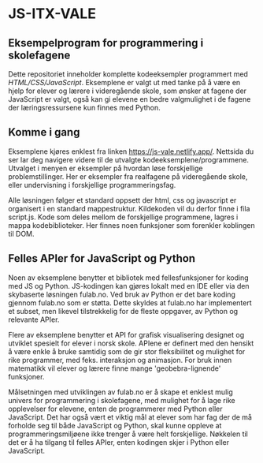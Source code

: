 # JS-ITX-VALE
 
## Eksempelprogram for programmering i skolefagene

Dette repositoriet inneholder komplette kodeeksempler programmert med *HTML/CSS/JavaScript*. Eksemplene er valgt ut med tanke på å være en hjelp for elever og lærere i videregående skole, som ønsker at fagene der JavaScript er valgt, også kan gi elevene en bedre valgmulighet i de fagene der læringsressursene kun finnes med Python.

## Komme i gang
Eksemplene kjøres enklest fra linken https://js-vale.netlify.app/. Nettsida du ser lar deg navigere videre til de utvalgte kodeeksemplene/programmene. Utvalget i menyen er eksempler på hvordan løse forskjellige problemstillinger. Her er eksempler fra  realfagene på videregående skole, eller undervisning i forskjellige programmeringsfag. 

Alle løsningen følger et standard oppsett der html, css og javascript er organisert i en standard mappestruktur. Kildekoden vil du derfor finne i fila script.js.  Kode som deles mellom de forskjellige programmene,  lagres i mappa kodebiblioteker. Her finnes noen funksjoner som
forenkler koblingen til DOM.

## Felles APIer for JavaScript og Python

Noen av eksemplene benytter et bibliotek med fellesfunksjoner for koding med JS og Python. JS-kodingen kan gjøres lokalt med en IDE eller via den skybaserte løsningen fulab.no. Ved bruk av Python er det bare koding gjennom fulab.no som er støtta. Dette skyldes at fulab.no har implementert et subset, men likevel tilstrekkelig for de fleste oppgaver, av Python og relevante APIer. 

Flere av eksemplene benytter et API for grafisk visualisering designet og utviklet spesielt for elever i norsk skole. APIene er definert med den hensikt å være enkle å bruke samtidig som de gir stor fleksibilitet og mulighet for rike programmer, med feks. interaksjon og animasjon. For bruk innen matematikk vil elever og lærere finne mange 'geobebra-lignende' funksjoner.

Målsetningen med utviklingen av fulab.no er å skape et enklest mulig univers for programmering i skolefagene, med mulighet for å lage rike opplevelser for elevene, enten de programmerer med Python eller JavaScript. Det har også vært et viktig mål at elever som har fag der de må forholde seg til både JavaScript og Python, skal kunne oppleve at programmeringsmiljøene ikke trenger å være helt forskjellige. Nøkkelen til det er å ha tilgang til felles APIer, enten kodingen skjer i Python eller JavaScript. 
